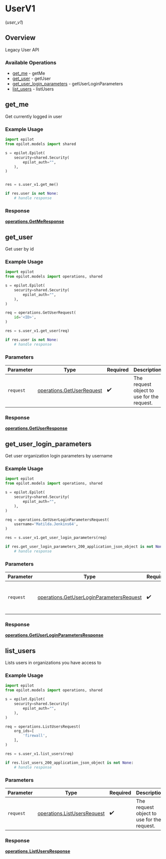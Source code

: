 # UserV1
(*user_v1*)

## Overview

Legacy User API

### Available Operations

* [get_me](#get_me) - getMe
* [get_user](#get_user) - getUser
* [get_user_login_parameters](#get_user_login_parameters) - getUserLoginParameters
* [list_users](#list_users) - listUsers

## get_me

Get currently logged in user

### Example Usage

```python
import epilot
from epilot.models import shared

s = epilot.Epilot(
    security=shared.Security(
        epilot_auth="",
    ),
)


res = s.user_v1.get_me()

if res.user is not None:
    # handle response
```


### Response

**[operations.GetMeResponse](../../models/operations/getmeresponse.md)**


## get_user

Get user by id

### Example Usage

```python
import epilot
from epilot.models import operations, shared

s = epilot.Epilot(
    security=shared.Security(
        epilot_auth="",
    ),
)

req = operations.GetUserRequest(
    id='<ID>',
)

res = s.user_v1.get_user(req)

if res.user is not None:
    # handle response
```

### Parameters

| Parameter                                                              | Type                                                                   | Required                                                               | Description                                                            |
| ---------------------------------------------------------------------- | ---------------------------------------------------------------------- | ---------------------------------------------------------------------- | ---------------------------------------------------------------------- |
| `request`                                                              | [operations.GetUserRequest](../../models/operations/getuserrequest.md) | :heavy_check_mark:                                                     | The request object to use for the request.                             |


### Response

**[operations.GetUserResponse](../../models/operations/getuserresponse.md)**


## get_user_login_parameters

Get user organization login parameters by username

### Example Usage

```python
import epilot
from epilot.models import operations, shared

s = epilot.Epilot(
    security=shared.Security(
        epilot_auth="",
    ),
)

req = operations.GetUserLoginParametersRequest(
    username='Matilda.Jenkins64',
)

res = s.user_v1.get_user_login_parameters(req)

if res.get_user_login_parameters_200_application_json_object is not None:
    # handle response
```

### Parameters

| Parameter                                                                                            | Type                                                                                                 | Required                                                                                             | Description                                                                                          |
| ---------------------------------------------------------------------------------------------------- | ---------------------------------------------------------------------------------------------------- | ---------------------------------------------------------------------------------------------------- | ---------------------------------------------------------------------------------------------------- |
| `request`                                                                                            | [operations.GetUserLoginParametersRequest](../../models/operations/getuserloginparametersrequest.md) | :heavy_check_mark:                                                                                   | The request object to use for the request.                                                           |


### Response

**[operations.GetUserLoginParametersResponse](../../models/operations/getuserloginparametersresponse.md)**


## list_users

Lists users in organizations you have access to

### Example Usage

```python
import epilot
from epilot.models import operations, shared

s = epilot.Epilot(
    security=shared.Security(
        epilot_auth="",
    ),
)

req = operations.ListUsersRequest(
    org_ids=[
        'firewall',
    ],
)

res = s.user_v1.list_users(req)

if res.list_users_200_application_json_object is not None:
    # handle response
```

### Parameters

| Parameter                                                                  | Type                                                                       | Required                                                                   | Description                                                                |
| -------------------------------------------------------------------------- | -------------------------------------------------------------------------- | -------------------------------------------------------------------------- | -------------------------------------------------------------------------- |
| `request`                                                                  | [operations.ListUsersRequest](../../models/operations/listusersrequest.md) | :heavy_check_mark:                                                         | The request object to use for the request.                                 |


### Response

**[operations.ListUsersResponse](../../models/operations/listusersresponse.md)**

